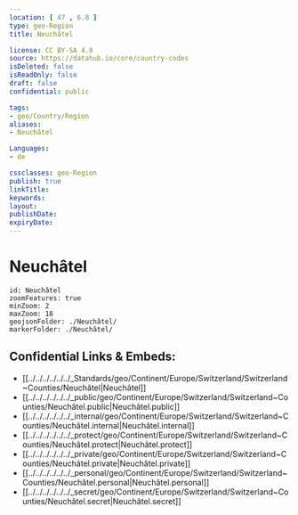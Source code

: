 ```yaml
---
location: [ 47 , 6.8 ] 
type: geo-Region
title: Neuchâtel

license: CC BY-SA 4.0
source: https://datahub.io/core/country-codes
isDeleted: false
isReadOnly: false
draft: false
confidential: public

tags:
- geo/Country/Region
aliases:
- Neuchâtel

Languages:
- de

cssclasses: geo-Region
publish: true
linkTitle: 
keywords: 
layout: 
publishDate: 
expiryDate: 
---
```


# Neuchâtel

```leaflet
id: Neuchâtel
zoomFeatures: true 
minZoom: 2 
maxZoom: 18
geojsonFolder: ./Neuchâtel/
markerFolder: ./Neuchâtel/
```


## Confidential Links & Embeds: 
- [[../../../../../../_Standards/geo/Continent/Europe/Switzerland/Switzerland~Counties/Neuchâtel|Neuchâtel]] 
- [[../../../../../../_public/geo/Continent/Europe/Switzerland/Switzerland~Counties/Neuchâtel.public|Neuchâtel.public]] 
- [[../../../../../../_internal/geo/Continent/Europe/Switzerland/Switzerland~Counties/Neuchâtel.internal|Neuchâtel.internal]] 
- [[../../../../../../_protect/geo/Continent/Europe/Switzerland/Switzerland~Counties/Neuchâtel.protect|Neuchâtel.protect]] 
- [[../../../../../../_private/geo/Continent/Europe/Switzerland/Switzerland~Counties/Neuchâtel.private|Neuchâtel.private]] 
- [[../../../../../../_personal/geo/Continent/Europe/Switzerland/Switzerland~Counties/Neuchâtel.personal|Neuchâtel.personal]] 
- [[../../../../../../_secret/geo/Continent/Europe/Switzerland/Switzerland~Counties/Neuchâtel.secret|Neuchâtel.secret]] 

